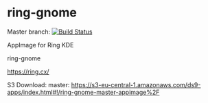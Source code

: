 # ring-gnome
Master branch:
[![Build Status](http://aci.pangea.pub/job/ring-gnome-master-appimage/badge/icon)](http://aci.pangea.pub/job/ring-gnome-master-appimage/)

AppImage for Ring KDE

ring-gnome

https://ring.cx/

S3 Download:
master:
https://s3-eu-central-1.amazonaws.com/ds9-apps/index.html#!/ring-gnome-master-appimage%2F
